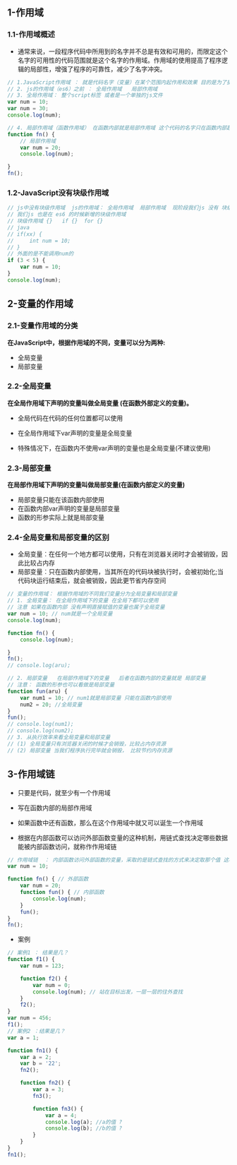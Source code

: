 ## 1-作用域

### 1.1-作用域概述

- 通常来说，一段程序代码中所用到的名字并不总是有效和可用的，而限定这个名字的可用性的代码范围就是这个名字的作用域。作用域的使用提高了程序逻辑的局部性，增强了程序的可靠性，减少了名字冲突。

```js
// 1.JavaScript作用域 ： 就是代码名字（变量）在某个范围内起作用和效果 目的是为了提高程序的可靠性更重要的是减少命名冲突
// 2. js的作用域（es6）之前 ： 全局作用域   局部作用域 
// 3. 全局作用域： 整个script标签 或者是一个单独的js文件
var num = 10;
var num = 30;
console.log(num);

// 4. 局部作用域（函数作用域） 在函数内部就是局部作用域 这个代码的名字只在函数内部起效果和作用
function fn() {
    // 局部作用域
    var num = 20;
    console.log(num);

}
fn();
```

### 1.2-JavaScript没有块级作用域

```js
// js中没有块级作用域  js的作用域： 全局作用域  局部作用域  现阶段我们js 没有 块级作用域
// 我们js 也是在 es6 的时候新增的块级作用域
// 块级作用域 {}   if {}  for {}
// java 
// if(xx) {
//     int num = 10;
// }
// 外面的是不能调用num的
if (3 < 5) {
    var num = 10;
}
console.log(num);
```

## 2-变量的作用域

### 2.1-变量作用域的分类 

**在JavaScript中，根据作用域的不同，变量可以分为两种:**

- 全局变量
- 局部变量 

### 2.2-全局变量

**在全局作用域下声明的变量叫做全局变量 (在函数外部定义的变量)。**

- 全局代码在代码的任何位置都可以使用

- 在全局作用域下var声明的变量是全局变量
- 特殊情况下，在函数内不使用var声明的变量也是全局变量(不建议使用) 

### 2.3-局部变量

**在局部作用域下声明的变量叫做局部变量(在函数内部定义的变量)**

- 局部变量只能在该函数内部使用
- 在函数内部var声明的变量是局部变量
- 函数的形参实际上就是局部变量

### 2.4-全局变量和局部变量的区别

- 全局变量︰在任何一个地方都可以使用，只有在浏览器关闭时才会被销毁，因此比较占内存
- 局部变量︰只在函数内部使用，当其所在的代码块被执行时，会被初始化;当代码块运行结束后，就会被销毁，因此更节省内存空间

```js
// 变量的作用域： 根据作用域的不同我们变量分为全局变量和局部变量
// 1. 全局变量： 在全局作用域下的变量 在全局下都可以使用
// 注意 如果在函数内部 没有声明直接赋值的变量也属于全局变量
var num = 10; // num就是一个全局变量
console.log(num);

function fn() {
    console.log(num);

}
fn();
// console.log(aru);

// 2. 局部变量   在局部作用域下的变量   后者在函数内部的变量就是 局部变量
// 注意： 函数的形参也可以看做是局部变量
function fun(aru) {
    var num1 = 10; // num1就是局部变量 只能在函数内部使用
    num2 = 20; //全局变量
}
fun();
// console.log(num1);
// console.log(num2);
// 3. 从执行效率来看全局变量和局部变量
// (1) 全局变量只有浏览器关闭的时候才会销毁，比较占内存资源
// (2) 局部变量 当我们程序执行完毕就会销毁， 比较节约内存资源
```

## 3-作用域链

- 只要是代码，就至少有一个作用域

- 写在函数内部的局部作用域

- 如果函数中还有函数，那么在这个作用域中就又可以诞生一个作用域
- 根据在内部函数可以访问外部函数变量的这种机制，用链式查找决定哪些数据能被内部函数访问，就称作作用域链

```js
// 作用域链  ： 内部函数访问外部函数的变量，采取的是链式查找的方式来决定取那个值 这种结构我们称为作用域链   就近原则
var num = 10;

function fn() { // 外部函数
    var num = 20;
    function fun() { // 内部函数
        console.log(num);
    }
    fun();
}
fn();
```

- 案例

```js
// 案例1 ： 结果是几？
function f1() {
    var num = 123;

    function f2() {
        var num = 0;
        console.log(num); // 站在目标出发，一层一层的往外查找
    }
    f2();
}
var num = 456;
f1();
// 案例2 ：结果是几？
var a = 1;

function fn1() {
    var a = 2;
    var b = '22';
    fn2();

    function fn2() {
        var a = 3;
        fn3();

        function fn3() {
            var a = 4;
            console.log(a); //a的值 ?
            console.log(b); //b的值 ?
        }
    }
}
fn1();
```

